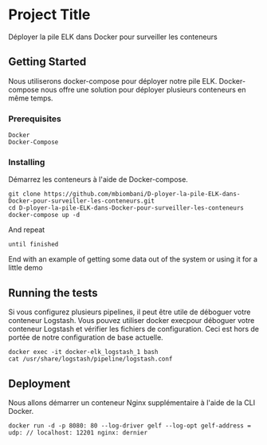 # Project Title

Déployer la pile ELK dans Docker pour surveiller les conteneurs

## Getting Started

Nous utiliserons docker-compose pour déployer notre pile ELK. Docker-compose nous offre une solution pour déployer plusieurs conteneurs en même temps.

### Prerequisites

```
Docker
Docker-Compose
```

### Installing

Démarrez les conteneurs à l'aide de Docker-compose.

```
git clone https://github.com/mbiombani/D-ployer-la-pile-ELK-dans-Docker-pour-surveiller-les-conteneurs.git
cd D-ployer-la-pile-ELK-dans-Docker-pour-surveiller-les-conteneurs
docker-compose up -d
```

And repeat

```
until finished
```

End with an example of getting some data out of the system or using it for a little demo

## Running the tests

Si vous configurez plusieurs pipelines, il peut être utile de déboguer votre conteneur Logstash. Vous pouvez utiliser docker execpour déboguer votre conteneur Logstash et vérifier les fichiers de configuration. Ceci est hors de portée de notre configuration de base actuelle.

```
docker exec -it docker-elk_logstash_1 bash
cat /usr/share/logstash/pipeline/logstash.conf 
```


## Deployment

Nous allons démarrer un conteneur Nginx supplémentaire à l'aide de la CLI Docker.

```
docker run -d -p 8080: 80 --log-driver gelf --log-opt gelf-address = udp: // localhost: 12201 nginx: dernier
```
